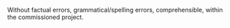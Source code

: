 Without factual errors, grammatical/spelling errors, comprehensible, within the commissioned project.
